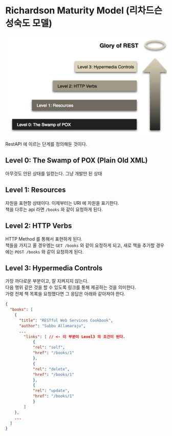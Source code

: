 # Richardson Maturity Model (리차드슨 성숙도 모델)

![img.png](../../public/RMM.png)

RestAPI 에 이르는 단계를 정의해둔 것이다.

## Level 0: The Swamp of POX (Plain Old XML)

아무것도 안된 상태를 일컫는다. 그냥 개발만 된 상태

## Level 1: Resources

자원을 표현항 상태이다. 이제부터는 URI 에 자원을 표기한다.  
책을 다루는 api 라면 `/books` 와 같이 요청하게 된다.

## Level 2: HTTP Verbs

HTTP Method 를 통해서 표현하게 된다.  
책들을 가지고 올 경우엥는 `GET /books` 와 같이 요청하게 되고, 새로 책을 추가할 경우에는 `POST /books` 와 같이 요청하게 된다.  

## Level 3: Hypermedia Controls

가장 까다로운 부분이고, 잘 지켜지지 않는다.  
다음 행위 같은 것을 할 수 있도록 링크를 통해 제공하는 것을 의미한다.  
가령 전체 책 목록을 요청했다면 그 응답은 아래와 같아져야 한다.

```json
{
  "books": [
    {
      "title": "RESTful Web Services Cookbook",
      "author": "Subbu Allamaraju",
      ...
        "links": [ // <- 이 부분이 Level3 의 조건이 된다.
            {
            "rel": "self",
            "href": "/books/1"
            },
            {
            "rel": "delete",
            "href": "/books/1"
            },
            {
            "rel": "update",
            "href": "/books/1"
            }
        ]
    },
    ...
  ]
}
```
